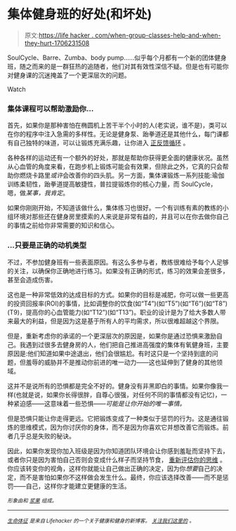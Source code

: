 # 集体健身班的好处(和坏处)

> 原文:[https://life hacker . com/when-group-classes-help-and-when-they-hurt-1706231508](https://lifehacker.com/when-group-classes-help-and-when-they-hurt-1706231508)

SoulCycle、Barre、Zumba、body pump……似乎每个月都有一个新的团体健身班，随之而来的是一群狂热的追随者，他们对其有效性深信不疑。但是也有可能你对健身课的沉迷掩盖了一个更深层次的问题。

Watch

### 集体课程可以帮助激励你...

首先，如果你是那种害怕在椭圆机上苦干半个小时的人(老实说，谁不是)，类可以在你的程序中注入急需的多样性。无论是健身泵、跆拳道还是其他什么，每门课都有自己独特的味道，可以让锻炼充满乐趣，让你进入 [正反馈循环](https://lifehacker.com/why-eat-less-move-more-is-the-least-helpful-diet-adv-1686146359) 。

各种各样的运动还有一个额外的好处，那就是帮助你获得更全面的健康状况。虽然从心血管的角度来看，在跑步机上锻炼可能会有效果，但除此之外，它真的只会帮助你燃烧卡路里*或许*会改善你的四头肌。另一方面，集体课锻炼一系列技能:瑜伽训练柔韧性，跆拳道提高敏捷性，普拉提锻炼你的核心力量，而 SoulCycle，嗯，做*某事，我肯定*。

如果你刚刚开始，不知道该做什么，集体练习也很好。一个有训练有素的教练的小组环境对那些还在健身房里摸索的人来说是非常有益的，并且可以在你去做你自己的事情之前给你非常需要的知识和信心。

### **...只要是正确的动机类型**

不过，不参加健身班有一些表面原因。有这么多参与者，教练很难给予每个人足够的关注，以确保你正确地进行练习。如果没有正确的形式，练习的效果会差很多，甚至会造成伤害。

这也是一种非常低效的达成目标的方式。如果你的目标是减肥，你可以做一些更高的投资回报率(ROI)的事情，比如调整你的饮食(如“T4”)(如“T5”)(如“T6”)(如“T8”)(T9)，提高你的心血管能力(如“T12”)(如“T13”)。职业的设计是为了给大多数人带来最大的利益，但是因为这是基于所有人的平均需求，所以很难超越这个界限。

但是，重新考虑你的承诺的一个更深层次的原因是，如果你是通过恐惧来激励自己。我遇到过很多去健身房的人，他们把自己推进高强度的集体有氧健身班，主要原因是:他们知道如果中途退出，他们会很尴尬。有时这只是一个坚持到底的问题，但羞辱的威胁并不是推动你前进的唯一动力——这也延伸到了健身的其他领域。

这并不是说所有的恐惧都是完全不好的。健身没有非黑即白的事情。如果你像我一样(也就是说，如果你长得很胖，自尊心很强，对任何不同的事情都没有记忆)，一种紧迫感——这意味着一些恐惧——*可能是让你开始的唯一事情。*

但是恐惧只能让你走得更远。它把锻炼变成了一种类似于惩罚的行为。这是通往锻炼的思维模式，因为你讨厌你的身体，而不是因为你喜欢它并想改善它而锻炼。前者几乎总是失败的秘诀。

因此，如果你发现你加入班级是因为你知道团队环境会让你感到羞耻而坚持下去，或者你只是因为害怕自己否则会变成什么样子而坚持节食， [重新评估你的思维](http://vitals.lifehacker.com/four-harsh-truths-that-will-make-you-a-healthier-person-1684899154) 。你应该转变你的视角，这样你就能让自己做出正确的决定，因为你*想要*自己的决定，而不是害怕如果你不这样做会发生什么。最终，你应该选择改善——而不是惩罚——自己，这样你才能建立更健康的生活。

<small>*形象由*</small>[<small></small>](http://www.shutterstock.com/gallery-1289260p1.html)*<small>*和*</small> [<small>*浆果*</small>](https://twitter.com/carpwords) <small>*组成。*</small>*

* * *

*[<small>*生命体征*</small>](http://vitals.lifehacker.com/) <small>*是来自 Lifehacker 的一个关于健康和健身的新博客。*</small> [<small>*关注我们这里的*</small>](https://twitter.com/VitalsLH) <small>*。*</small>*